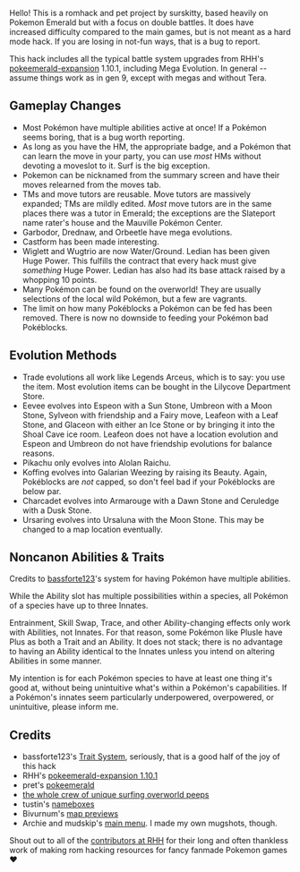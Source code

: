 Hello!  This is a romhack and pet project by surskitty, based heavily on Pokemon Emerald but with a focus on double battles. It does have increased difficulty compared to the main games, but is not meant as a hard mode hack. If you are losing in not-fun ways, that is a bug to report.

This hack includes all the typical battle system upgrades from RHH's [pokeemerald-expansion](https://github.com/rh-hideout/pokeemerald-expansion/) 1.10.1, including Mega Evolution. In general -- assume things work as in gen 9, except with megas and without Tera.

## Gameplay Changes
- Most Pok&eacute;mon have multiple abilities active at once! If a Pok&eacute;mon seems boring, that is a bug worth reporting.
- As long as you have the HM, the appropriate badge, and a Pok&eacute;mon that can learn the move in your party, you can use _most_ HMs without devoting a moveslot to it. Surf is the big exception.
- Pokemon can be nicknamed from the summary screen and have their moves relearned from the moves tab.
- TMs and move tutors are reusable. Move tutors are massively expanded; TMs are mildly edited. _Most_ move tutors are in the same places there was a tutor in Emerald; the exceptions are the Slateport name rater's house and the Mauville Pok&eacute;mon Center.
- Garbodor, Drednaw, and Orbeetle have mega evolutions.
- Castform has been made interesting.
- Wiglett and Wugtrio are now Water/Ground. Ledian has been given Huge Power. This fulfills the contract that every hack must give _something_ Huge Power. Ledian has also had its base attack raised by a whopping 10 points.
- Many Pok&eacute;mon can be found on the overworld! They are usually selections of the local wild Pok&eacute;mon, but a few are vagrants.
- The limit on how many Pok&eacute;blocks a Pok&eacute;mon can be fed has been removed. There is now no downside to feeding your Pok&eacute;mon bad Pok&eacute;blocks.

## Evolution Methods
- Trade evolutions all work like Legends Arceus, which is to say: you use the item. Most evolution items can be bought in the Lilycove Department Store.
- Eevee evolves into Espeon with a Sun Stone, Umbreon with a Moon Stone, Sylveon with friendship and a Fairy move, Leafeon with a Leaf Stone, and Glaceon with either an Ice Stone or by bringing it into the Shoal Cave ice room. Leafeon does not have a location evolution and Espeon and Umbreon do not have friendship evolutions for balance reasons.
- Pikachu only evolves into Alolan Raichu.
- Koffing evolves into Galarian Weezing by raising its Beauty. Again, Pok&eacute;blocks are _not_ capped, so don't feel bad if your Pok&eacute;blocks are below par.
- Charcadet evolves into Armarouge with a Dawn Stone and Ceruledge with a Dusk Stone.
- Ursaring evolves into Ursaluna with the Moon Stone. This may be changed to a map location eventually.

## Noncanon Abilities & Traits
Credits to [bassforte123](https://github.com/bassforte123/pokeemerald-complete/tree/Trait-System)'s system for having Pok&eacute;mon have multiple abilities. 

While the Ability slot has multiple possibilities within a species, all Pok&eacute;mon of a species have up to three Innates. 

Entrainment, Skill Swap, Trace, and other Ability-changing effects only work with Abilities, not Innates. For that reason, some Pok&eacute;mon like Plusle have Plus as both a Trait and an Ability. It does not stack; there is no advantage to having an Ability identical to the Innates unless you intend on altering Abilities in some manner.

My intention is for each Pok&eacute;mon species to have at least one thing it's good at, without being unintuitive what's within a Pok&eacute;mon's capabilities. If a Pok&eacute;mon's innates seem particularly underpowered, overpowered, or unintuitive, please inform me.

## Credits
- bassforte123's [Trait System](https://github.com/bassforte123/pokeemerald-complete/tree/Trait-System), seriously, that is a good half of the joy of this hack
- RHH's [pokeemerald-expansion 1.10.1](https://github.com/rh-hideout/pokeemerald-expansion/)
- pret's [pokeemerald](https://github.com/pret/pokeemerald) 
- [the whole crew of unique surfing overworld peeps](https://www.pokecommunity.com/threads/unique-surfing-overworlds.415063/) 
- tustin's [nameboxes](https://github.com/tustin2121/pokeemerald/commit/2664c32634376c36251922464c43ad644ed42f3c)
- Bivurnum's [map previews](https://github.com/Bivurnum/decomps-resources/wiki/FRLG-Map-Previews)
- Archie and mudskip's [main menu](https://github.com/pret/pokeemerald/wiki/New-Main-Menu-UI-With-Mugshot-by-Archie-and-Mudskip). I made my own mugshots, though.

Shout out to all of the [contributors at RHH](https://github.com/rh-hideout/pokeemerald-expansion/wiki/Credits) for their long and often thankless work of making rom hacking resources for fancy fanmade Pokemon games &hearts;


